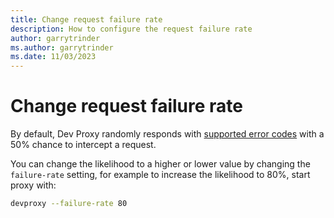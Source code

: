 ```yaml
---
title: Change request failure rate
description: How to configure the request failure rate
author: garrytrinder
ms.author: garrytrinder
ms.date: 11/03/2023
---
```


# Change request failure rate

By default, Dev Proxy randomly responds with [supported error codes](../technical-reference/Supported-HTTP-error-status-codes.md) with a 50% chance to intercept a request.

You can change the likelihood to a higher or lower value by changing the `failure-rate` setting, for example to increase the likelihood to 80%, start proxy with:

```sh
devproxy --failure-rate 80
```
